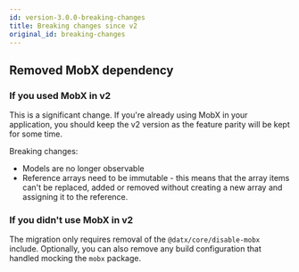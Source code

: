 ```yaml
---
id: version-3.0.0-breaking-changes
title: Breaking changes since v2
original_id: breaking-changes
---
```


## Removed MobX dependency

### If you used MobX in v2

This is a significant change. If you're already using MobX in your application, you should keep the v2 version as the feature parity will be kept for some time.

Breaking changes:

- Models are no longer observable
- Reference arrays need to be immutable - this means that the array items can't be replaced, added or removed without creating a new array and assigning it to the reference.

### If you didn't use MobX in v2

The migration only requires removal of the `@datx/core/disable-mobx` include. Optionally, you can also remove any build configuration that handled mocking the `mobx` package.
